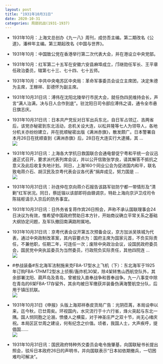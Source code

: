 ```yaml
---
layout: post
title: "1931年10月31日"
date: 2020-10-31
categories: 局部抗战(1931-1937)
---
```


<meta name="referrer" content="no-referrer" />

- 1931年10月：上海文总创办《九一八》周刊，成仿吾主编。第二期改名《公道》，潘梓年主编。第三期起改名《中国与世界》。 

- 1931年10月：中国致公党在香港举行第二次代表大会，并在港设立中央党部。 

- 1931年10月：红军第二十五军在安徽六安县麻埠成立，邝继勋任军长、王平章任政治委员，辖第七十三、七十四、七十五师。 

- 1931年10月：中共中央电苏区中央局：革命军事委员会设立主席团，决定朱德为主席，王稼祥、彭德怀为副主席。 

- 1931年10月31日讯：溥伟在沈阳北陵举行市民大会，就任伪四民维持会长，声言“满人治满，决与日人合作到底”。驻沈阳日司令部应溥伟之请，通令全市悬日旗志庆。 

- 1931年10月31日讯：日本共产党反对日军出兵东北，自日军占领辽、吉两省后，该党亦秘密到东北活动，总机关设大连，以松井隆等七人为领导人，各地分机关亦纷纷建立，并在抚顺秘密出版《满洲赤旗》，散发颇广。日本警署自本月26日在抚顺查到《满洲赤旗》后，28日在大连实行大逮捕，其 ... <br/><img src="https://wx1.sinaimg.cn/large/aca367d8ly1gk8o67ma46j20c809zt8s.jpg" />

- 1931年10月31日讯：上海各大学抗日救国联合会通电督促宁粤和平统一会议迅速正式召开，要求派代表列席会议，并以公开信致张学良，请其解答不抵抗之意义及此后收复失地计划。同日，上海160个同业公会为促进国内和平，联名致电蒋介石、胡汉民及京粤代表会议各代表“捐弃成见，努力国是 ... <br/><img src="https://wx1.sinaimg.cn/large/aca367d8ly1gk8mfrodyoj20c809074b.jpg" />

- 1931年10月31日讯：孙连仲在京向蒋介石报告该路军驻防宁都一带情形及“清剿”红军状况。同日，蔡廷锴以该部即将由赣调京，特赴上海向京沪卫戍司令陈铭枢请示入京后的防务事宜。 

- 1931年10月31日讯：日外务省复蒋作宾26日照会，声称不承认国联理事会24日决议为有效，惟希望中国政府赞助日本方针，开始商议确立平常关系之基础大纲协定问题，及军队撤回南满路附属地。 

- 1931年10月31日讯：京粤代表会议开第五次预备会议，京方加派吴铁城为代表，通过中央政制改革案，其内容要点为：国府主席为国家元首，不负实际责任，不兼他职，任期二年，可连任一次；废除中央政治会议，设国民政府委员会，国民党中央执监委员为当然委员，行政院负实际责任，其他四院连 ... <br/><img src="https://wx3.sinaimg.cn/large/aca367d8ly1gk8c18qhaqj20c809z3yk.jpg" />

- #参战装备#东北海军法制施来克FBA-17型水上飞机（下）：东北海军于1925年订购FBA-17HMT2型水上侦察/轰炸机30架，除4架转售山西航空队外，其余部署沈阳、葫芦岛及青岛，曾被投入直奉战争和晋奉战争。九一八事变中除在青岛的6架FBA-17存留外，其余均被日军缴获并装备伪满海警航空分队，后用于镇压抗联。 <br/><img src="https://wx4.sinaimg.cn/large/aca367d8ly1gk8aarcv1aj20720ab0tc.jpg" />

- 1931年10月31日《申报》头版上海郑祥泰皮货局广告：光阴莅苒，本局设申以来，迄今秋，已廿周矣。环视国内，水灾流行于十六行省，烽火突起与东北一隅。国人悯同胞之沦溺，愤倭人之横蛮，对于神圣庄严之双十节，尚无心绪庆祝。本局区区廿周之建设，何有纪念之价值。顷者，我国人士，大声疾呼，提倡国…… <br/><img src="https://wx2.sinaimg.cn/large/aca367d8ly1gk88kbyzj4j20h80koq9e.jpg" />

- 1931年10月31日讯：国民政府特种外交委员会电令施肇基，向国联秘书长提出照会，驳斥日本政府26日的声明书，并向国联表示“日本如依期撤兵，一切困难均可解决”。 

